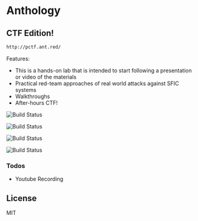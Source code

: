 # Anthology 


## CTF Edition!
```sh
http://pctf.ant.red/
```
Features:
  - This is a hands-on lab that is intended to start following a presentation or video of the materials
  - Practical red-team approaches of real world attacks against SFIC systems
  - Walkthroughs 
  - After-hours CTF!

![Build Status](https://img.shields.io/badge/SFIC-Under%20Development-orange)
 
![Build Status](https://img.shields.io/badge/ANGR-TODO-lightgrey)

![Build Status](https://img.shields.io/badge/ITRT-TODO-lightgrey)

![Build Status](https://img.shields.io/badge/IOTT-TODO-lightgrey)



  

### Todos

 - Youtube Recording

License
----

MIT

